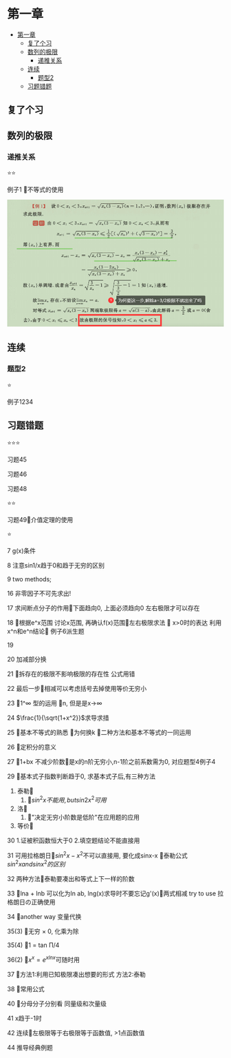 # 第一章

- [第一章](#第一章)
  - [复了个习](#复了个习)
  - [数列的极限](#数列的极限)
    - [递推关系](#递推关系)
  - [连续](#连续)
    - [题型2](#题型2)
  - [习题错题](#习题错题)

## 复了个习

## 数列的极限

### 递推关系

⭐⭐

例子1 🏀不等式的使用

![20221015165749](https://raw.githubusercontent.com/Logible/Image/main/note_image/20221015165749.png)

## 连续

### 题型2

⭐

例子1234

## 习题错题

⭐⭐⭐

习题45

习题46

习题48

⭐⭐

习题49🏀介值定理的使用

⭐

7 g(x)条件

8 注意sin1/x趋于0和趋于无穷的区别

9 two methods;

16 非零因子不可先求出!

17 求间断点分子的作用🏀下面趋向0, 上面必须趋向0 左右极限才可以存在

18 🏀根据e^x范围 讨论x范围, 再确认f(x)范围🏀左右极限求法 🏀 x>0时的表达 利用x^n和e^n结论🏀 例子6派生题

19

20 加减部分换

21 🏀拆存在的极限不影响极限的存在性 公式用错

22 最后一步🏀相减可以考虑括号去掉使用等价无穷小

23 🏀1^∞ 型的运用 🏀n, 但是是x->∞

24 $\frac{1}{\sqrt{1+x^2}}$求导求措

25 🏀基本不等式的熟悉 🏀为何换k 🏀二种方法和基本不等式的一同运用

26 🏀定积分的意义

27 🏀1+bx 不减少阶数🏀是x的n阶无穷小,n-1阶之前系数需为0, 对应题型4例子4

29 🏀基本式子指数判断趋于0, 求基本式子后,有三种方法

1. 泰勒🍭
   1. 🏀$sin^2x不能用, but sin2x^2 可用$
2. 洛🍭
   1. 🏀"决定无穷小阶数是低阶"在应用题的应用
3. 等价🍭

30 1.证被积函数恒大于0 2.填空题结论不能直接用

31 可用拉格朗日🏀$sin^2x-x^2$不可以直接用, 要化成sinx-x 🏀泰勒公式$sin^2x and sin x^2的区别$

32 两种方法🏀泰勒要凑出和等式上下一样的阶数

33 🏀lna + lnb 可以化为ln ab, lng(x)求导时不要忘记g'(x)🏀两式相减 try to use 拉格朗日の正确使用

34 🏀another way 变量代换

35(3) 🏀无穷 × 0, 化乘为除

35(4) 🏀1 = tan Π/4

36(2) 🏀$x^x = e^{xlnx}$可随时用

37 🏀方法1:利用已知极限凑出想要的形式 方法2:泰勒

38 🏀常用公式

40 🏀分母分子分别看 同量级和次量级

41 x趋于-1时

42 连续🏀左极限等于右极限等于函数值, >1点函数值

44 推导经典例题